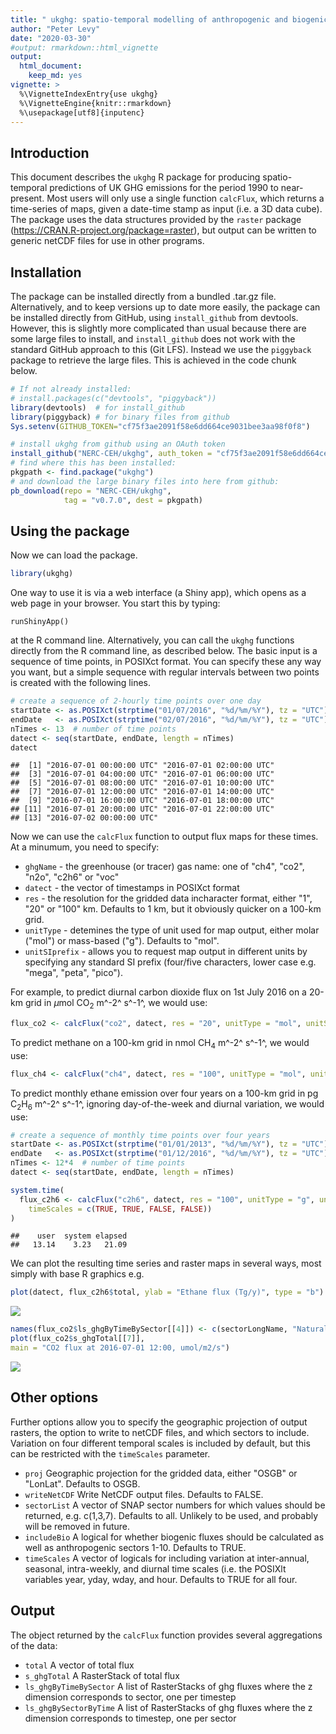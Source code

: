 ```yaml
---
title: " ukghg: spatio-temporal modelling of anthropogenic and biogenic fluxes of greenhouse gases in the UK"
author: "Peter Levy"
date: "2020-03-30"
#output: rmarkdown::html_vignette
output:
  html_document:
    keep_md: yes
vignette: >
  %\VignetteIndexEntry{use ukghg}
  %\VignetteEngine{knitr::rmarkdown}
  %\usepackage[utf8]{inputenc}
---
```




## Introduction 
This document describes the `ukghg` R package for producing spatio-temporal predictions of UK GHG emissions for the period 1990 to near-present.  Most users will only use a single function `calcFlux`, which returns a time-series of maps, given a date-time stamp as input (i.e. a 3D data cube).
The package uses the data structures provided by the `raster` package (https://CRAN.R-project.org/package=raster), but output can be written to generic netCDF files for use in other programs.

## Installation
The package can be installed directly from a bundled .tar.gz file.
Alternatively, and to keep versions up to date more easily, the package can be installed directly from GitHub, using `install_github` from devtools.
However, this is slightly more complicated than usual because there are some large files to install, and `install_github` does not work with the standard GitHub approach to this (Git LFS).
Instead we use the `piggyback` package to retrieve the large files.  This is achieved in the code chunk below.


```r
# If not already installed:
# install.packages(c("devtools", "piggyback"))
library(devtools)  # for install_github
library(piggyback) # for binary files from github
Sys.setenv(GITHUB_TOKEN="cf75f3ae2091f58e6dd664ce9031bee3aa98f0f8")

# install ukghg from github using an OAuth token
install_github("NERC-CEH/ukghg", auth_token = "cf75f3ae2091f58e6dd664ce9031bee3aa98f0f8")
# find where this has been installed:
pkgpath <- find.package("ukghg")
# and download the large binary files into here from github:
pb_download(repo = "NERC-CEH/ukghg",
            tag = "v0.7.0", dest = pkgpath)
```

## Using the package
Now we can load the package.

```r
library(ukghg)
```

One way to use it is via a web interface (a Shiny app), which opens as a web page in your browser.  You start this by typing:

`runShinyApp()`

at the R command line. Alternatively, you can call the `ukghg` functions directly from the R command line, as described below. The basic input is a sequence of time points, in POSIXct format.  You can specify these any way you want, but a simple sequence with regular intervals between two points is created with the following lines.


```r
# create a sequence of 2-hourly time points over one day
startDate <- as.POSIXct(strptime("01/07/2016", "%d/%m/%Y"), tz = "UTC")
endDate   <- as.POSIXct(strptime("02/07/2016", "%d/%m/%Y"), tz = "UTC")
nTimes <- 13  # number of time points
datect <- seq(startDate, endDate, length = nTimes)
datect
```

```
##  [1] "2016-07-01 00:00:00 UTC" "2016-07-01 02:00:00 UTC"
##  [3] "2016-07-01 04:00:00 UTC" "2016-07-01 06:00:00 UTC"
##  [5] "2016-07-01 08:00:00 UTC" "2016-07-01 10:00:00 UTC"
##  [7] "2016-07-01 12:00:00 UTC" "2016-07-01 14:00:00 UTC"
##  [9] "2016-07-01 16:00:00 UTC" "2016-07-01 18:00:00 UTC"
## [11] "2016-07-01 20:00:00 UTC" "2016-07-01 22:00:00 UTC"
## [13] "2016-07-02 00:00:00 UTC"
```

Now we can use the `calcFlux` function to output flux maps for these times.  At a minumum, you need to specify:

* `ghgName` - the greenhouse (or tracer) gas name: one of "ch4", "co2", "n2o", "c2h6" or "voc"
* `datect` - the vector of timestamps in POSIXct format
* `res`  - the resolution for the gridded data incharacter format, either "1", "20" or "100" km.  Defaults to 1 km, but it obviously quicker on a 100-km grid.
* `unitType` - detemines the type of unit used for map output, either molar ("mol") or mass-based ("g"). Defaults to "mol".
* `unitSIprefix` - allows you to request map output in different units by specifying any standard SI prefix (four/five characters, lower case e.g. "mega", "peta", "pico").

For example, to predict diurnal carbon dioxide flux on 1st July 2016 on a 20-km grid in $\mu$mol CO$_2$ m^-2^ s^-1^, we would use:

```r
flux_co2 <- calcFlux("co2", datect, res = "20", unitType = "mol", unitSIprefix = "micro")
```

To predict methane on a 100-km grid in nmol CH$_4$ m^-2^ s^-1^, we would use:

```r
flux_ch4 <- calcFlux("ch4", datect, res = "100", unitType = "mol", unitSIprefix = "nano")
```

To predict monthly ethane emission over four years on a 100-km grid in pg C$_2$H$_6$ m^-2^ s^-1^, ignoring day-of-the-week and diurnal variation, we would use:

```r
# create a sequence of monthly time points over four years
startDate <- as.POSIXct(strptime("01/01/2013", "%d/%m/%Y"), tz = "UTC")
endDate   <- as.POSIXct(strptime("01/12/2016", "%d/%m/%Y"), tz = "UTC")
nTimes <- 12*4  # number of time points
datect <- seq(startDate, endDate, length = nTimes)

system.time(
  flux_c2h6 <- calcFlux("c2h6", datect, res = "100", unitType = "g", unitSIprefix = "pico",
    timeScales = c(TRUE, TRUE, FALSE, FALSE))
)
```

```
##    user  system elapsed 
##   13.14    3.23   21.09
```

We can plot the resulting time series and raster maps in several ways, most simply with base R graphics e.g.


```r
plot(datect, flux_c2h6$total, ylab = "Ethane flux (Tg/y)", type = "b")
```

![](use_ukghg_files/figure-html/unnamed-chunk-8-1.png)<!-- -->

```r
names(flux_co2$ls_ghgByTimeBySector[[4]]) <- c(sectorLongName, "Natural")
plot(flux_co2$s_ghgTotal[[7]], 
main = "CO2 flux at 2016-07-01 12:00, umol/m2/s")
```

![](use_ukghg_files/figure-html/unnamed-chunk-8-2.png)<!-- -->

## Other options
Further options allow you to specify the geographic projection of output rasters, the option to write to netCDF files, and which sectors to include.
Variation on four different temporal scales is included by default, but this can be restricted with the `timeScales` parameter.

* `proj` Geographic projection for the gridded data, either "OSGB" or "LonLat".  Defaults to OSGB.
* `writeNetCDF` Write NetCDF output files. Defaults to FALSE.
* `sectorList` A vector of SNAP sector numbers for which values should be returned, e.g. c(1,3,7). Defaults to all. Unlikely to be used, and probably will be removed in future.
* `includeBio` A logical for whether biogenic fluxes should be calculated as well as anthropogenic sectors 1-10. Defaults to TRUE.
* `timeScales` A vector of logicals for including variation at inter-annual, seasonal, intra-weekly, and diurnal time scales (i.e. the POSIXlt variables year, yday, wday, and hour. Defaults to TRUE for all four.

## Output
The object returned by the `calcFlux` function provides several aggregations of the data:

* `total` A vector of total flux
* `s_ghgTotal` A RasterStack of total flux
* `ls_ghgByTimeBySector` A list of RasterStacks of ghg fluxes where the z dimension corresponds to sector, one per timestep
* `ls_ghgBySectorByTime` A list of RasterStacks of ghg fluxes where the z dimension corresponds to timestep, one per sector


